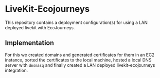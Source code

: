 # LiveKit-Ecojourneys

This repository contains a deployment configuration(s) for using a LAN deployed livekit with EcoJourneys.


## Implementation
For this we created domains and generated certificates for them in an EC2 instance, ported the certificates to the local machine, hosted a local DNS server with `dnsmasq` and finally created a LAN deployed livekit-ecojourneys integration.


